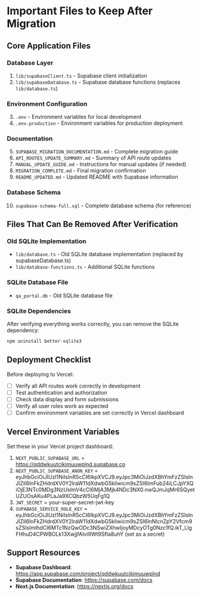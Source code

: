 # Important Files to Keep After Migration

## Core Application Files

### Database Layer
1. `lib/supabaseClient.ts` - Supabase client initialization
2. `lib/supabaseDatabase.ts` - Supabase database functions (replaces `lib/database.ts`)

### Environment Configuration
3. `.env` - Environment variables for local development
4. `.env.production` - Environment variables for production deployment

### Documentation
5. `SUPABASE_MIGRATION_DOCUMENTATION.md` - Complete migration guide
6. `API_ROUTES_UPDATE_SUMMARY.md` - Summary of API route updates
7. `MANUAL_UPDATE_GUIDE.md` - Instructions for manual updates (if needed)
8. `MIGRATION_COMPLETE.md` - Final migration confirmation
9. `README_UPDATED.md` - Updated README with Supabase information

### Database Schema
10. `supabase-schema-full.sql` - Complete database schema (for reference)

## Files That Can Be Removed After Verification

### Old SQLite Implementation
- `lib/database.ts` - Old SQLite database implementation (replaced by supabaseDatabase.ts)
- `lib/database-functions.ts` - Additional SQLite functions

### SQLite Database File
- `qa_portal.db` - Old SQLite database file

### SQLite Dependencies
After verifying everything works correctly, you can remove the SQLite dependency:
```bash
npm uninstall better-sqlite3
```

## Deployment Checklist

Before deploying to Vercel:
- [ ] Verify all API routes work correctly in development
- [ ] Test authentication and authorization
- [ ] Check data display and form submissions
- [ ] Verify all user roles work as expected
- [ ] Confirm environment variables are set correctly in Vercel dashboard

## Vercel Environment Variables

Set these in your Vercel project dashboard:
1. `NEXT_PUBLIC_SUPABASE_URL` = https://qddwkuutcikimuuwplnd.supabase.co
2. `NEXT_PUBLIC_SUPABASE_ANON_KEY` = eyJhbGciOiJIUzI1NiIsInR5cCI6IkpXVCJ9.eyJpc3MiOiJzdXBhYmFzZSIsInJlZiI6InFkZHdrdXV0Y2lraW11dXdwbG5kIiwicm9sZSI6ImFub24iLCJpYXQiOjE3NTc0MDg3NzUsImV4cCI6MjA3Mjk4NDc3NX0.nwQJmJqMr6SQyetUZUOsAKu4PLaJa9XCQbzW5UqFg1Q
3. `JWT_SECRET` = your-super-secret-jwt-key
4. `SUPABASE_SERVICE_ROLE_KEY` = eyJhbGciOiJIUzI1NiIsInR5cCI6IkpXVCJ9.eyJpc3MiOiJzdXBhYmFzZSIsInJlZiI6InFkZHdrdXV0Y2lraW11dXdwbG5kIiwicm9sZSI6InNlcnZpY2Vfcm9sZSIsImlhdCI6MTc1NzQwODc3NSwiZXhwIjoyMDcyOTg0Nzc1fQ.ikT_LlgFHhuD4CPWBOLk13XwjjfAlvi9Wt9SfIa8uhY (set as a secret)

## Support Resources

- **Supabase Dashboard**: https://app.supabase.com/project/qddwkuutcikimuuwplnd
- **Supabase Documentation**: https://supabase.com/docs
- **Next.js Documentation**: https://nextjs.org/docs